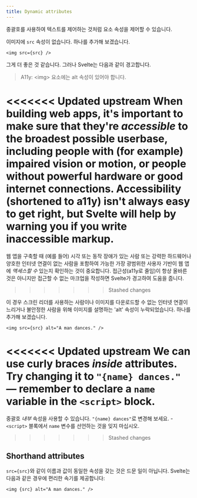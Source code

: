 ```yaml
---
title: Dynamic attributes
---
```


중괄호를 사용하여 텍스트를 제어하는 것처럼 요소 속성을 제어할 수 있습니다.

이미지에 `src` 속성이 없습니다. 하나를 추가해 보겠습니다.

<!-- prettier-ignore -->
```svelte
<img src={src} />
```

그게 더 좋은 것 같습니다. 그러나 Svelte는 다음과 같이 경고합니다.

> A11y: &lt;img&gt; 요소에는 alt 속성이 있어야 합니다.

<<<<<<< Updated upstream
When building web apps, it's important to make sure that they're _accessible_ to the broadest possible userbase, including people with (for example) impaired vision or motion, or people without powerful hardware or good internet connections. Accessibility (shortened to a11y) isn't always easy to get right, but Svelte will help by warning you if you write inaccessible markup.
=======
웹 앱을 구축할 때 (예를 들어) 시각 또는 동작 장애가 있는 사람 또는 강력한 하드웨어나 양호한 인터넷 연결이 없는 사람을 포함하여 가능한 가장 광범위한 사용자 기반이 웹 앱에 *액세스할 수* 있는지 확인하는 것이 중요합니다. 접근성(a11y로 줄임)이 항상 올바른 것은 아니지만 접근할 수 없는 마크업을 작성하면 Svelte가 경고하여 도움을 줍니다.
>>>>>>> Stashed changes

이 경우 스크린 리더를 사용하는 사람이나 이미지를 다운로드할 수 없는 인터넷 연결이 느리거나 불안정한 사람을 위해 이미지를 설명하는 'alt' 속성이 누락되었습니다. 하나를 추가해 보겠습니다.

<!-- prettier-ignore -->
```svelte
<img src={src} alt="A man dances." />
```

<<<<<<< Updated upstream
We can use curly braces _inside_ attributes. Try changing it to `"{name} dances."` — remember to declare a `name` variable in the `<script>` block.
=======
중괄호 *내부* 속성을 사용할 수 있습니다. `"{name} dances"`로 변경해 보세요. -`<script>` 블록에서 `name` 변수를 선언하는 것을 잊지 마십시오.
>>>>>>> Stashed changes

## Shorthand attributes

`src={src}`와 같이 이름과 값이 동일한 속성을 갖는 것은 드문 일이 아닙니다. Svelte는 다음과 같은 경우에 편리한 속기를 제공합니다:

```svelte
<img {src} alt="A man dances." />
```
